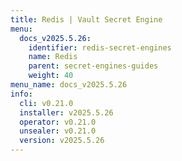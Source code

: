```yaml
---
title: Redis | Vault Secret Engine
menu:
  docs_v2025.5.26:
    identifier: redis-secret-engines
    name: Redis
    parent: secret-engines-guides
    weight: 40
menu_name: docs_v2025.5.26
info:
  cli: v0.21.0
  installer: v2025.5.26
  operator: v0.21.0
  unsealer: v0.21.0
  version: v2025.5.26
---
```


